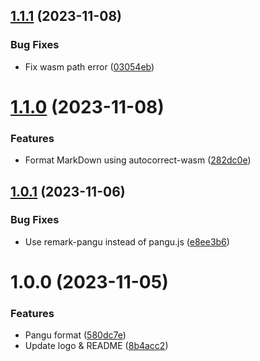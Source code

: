 ## [1.1.1](https://github.com/b-yp/logseq-pangu/compare/v1.1.0...v1.1.1) (2023-11-08)


### Bug Fixes

* Fix wasm path error ([03054eb](https://github.com/b-yp/logseq-pangu/commit/03054eb35fb49676fe268019e74b85b70ccc64c7))

# [1.1.0](https://github.com/b-yp/logseq-pangu/compare/v1.0.1...v1.1.0) (2023-11-08)


### Features

* Format MarkDown using autocorrect-wasm ([282dc0e](https://github.com/b-yp/logseq-pangu/commit/282dc0e563f773786a552b68d2471683d85b5443))

## [1.0.1](https://github.com/b-yp/logseq-pangu/compare/v1.0.0...v1.0.1) (2023-11-06)


### Bug Fixes

* Use remark-pangu instead of pangu.js ([e8ee3b6](https://github.com/b-yp/logseq-pangu/commit/e8ee3b6560c15005d4a7860882e30d0d93844eea))

# 1.0.0 (2023-11-05)


### Features

* Pangu format ([580dc7e](https://github.com/b-yp/logseq-pangu/commit/580dc7e505371bc9eab0a0542a6c67e52c5edbd9))
* Update logo & README ([8b4acc2](https://github.com/b-yp/logseq-pangu/commit/8b4acc2e8baafbef0c208bec5871b8550c350a9f))

